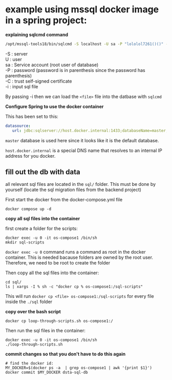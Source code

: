 # example using mssql docker image in a spring project:

__explaining sqlcmd command__ <br>

```bash
/opt/mssql-tools18/bin/sqlcmd -S localhost -U sa -P "lololol7261()()" -C -i <file>.sql
```

-S : server  <br>
U : user <br>
sa : Service account (root user of database) <br>
-P : password (password is in parenthesis since the password has parenthesis) <br>
-C : trust self-signed certificate <br>
-i : input sql file <br>

By passing -i then we can load the `<file>` file into the datbase with `sqlcmd`

__Configure Spring to use the docker container__ <br>

This has been set to this:
```yml
datasource:
   url: jdbc:sqlserver://host.docker.internal:1433;databaseName=master;trustServerCertificate=true;
```

`master` database is used here since it looks like it is the default database.

`host.docker.internal` is a special DNS name that resolves to an internal IP address for you docker.

## fill out the db with data

all relevant sql files are located in the `sql/` folder.
This must be done by yourself (locate the sql migration files from the backend project)

First start the docker from the docker-compose.yml file 
```shell
docker compose up -d
```
__copy all sql files into the container__ <br>

first create a folder for the scripts:
```shell
docker exec -u 0 -it os-compose1 /bin/sh
mkdir sql-scripts
```

`docker exec -u 0` command runs a command as root in the docker container.
This is needed bacause folders are owned by the root user.
Therefore, we need to be root to create the folder

Then copy all the sql files into the container:

```shell
cd sql/
ls | xargs -I % sh -c "docker cp % os-compose1:/sql-scripts"
```

This will run `docker cp <file> os-compose1:/sql-scripts` for every file inside the `./sql` folder

__copy over the bash script__ <br>
```shell
docker cp loop-through-scripts.sh os-compose1:/
```
Then run the sql files in the container:

```shell
docker exec -u 0 -it os-compose1 /bin/sh
./loop-through-scripts.sh
```

__commit changes so that you don't have to do this again__ <br>
```shell
# find the docker id:
MY_DOCKER=$(docker ps -a  | grep os-compose1 | awk '{print $1}')
docker commit $MY_DOCKER dsta-sql-db
```



